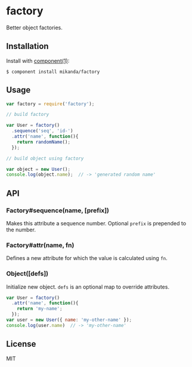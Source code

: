 
# factory

  Better object factories.

## Installation

  Install with [component(1)](http://component.io):

    $ component install mikanda/factory

## Usage

  ```js
  var factory = require('factory');

  // build factory

  var User = factory()
    .sequence('seq', 'id-')
    .attr('name', function(){
      return randomName();
    });

  // build object using factory

  var object = new User();
  console.log(object.name);  // -> 'generated random name'
  ```

## API

### Factory#sequence(name, [prefix])

  Makes this attribute a sequence number.  Optional `prefix` is
  prepended to the number.

### Factory#attr(name, fn)

  Defines a new attribute for which the value is calculated using
  `fn`.

### Object([defs])

  Initialize new object.  `defs` is an optional map to override
  attributes.

  ```js
  var User = factory()
    .attr('name', function(){
      return 'my-name';
    });
  var user = new User({ name: 'my-other-name' });
  console.log(user.name)  // -> 'my-other-name'
  ```

## License

  MIT
